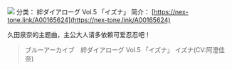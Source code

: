 ![](//static.kivo.wiki/images/music/cover/zcwDATSWcP8druM4SlLzsMtIya1QhyaC.jpg)
分类： 絆ダイアローグ Vol.5 「イズナ」
简介：
[https://nex-tone.link/A00165624](https://nex-tone.link/A00165624)

久田泉奈的主题曲，主公大人请多依赖可爱忍忍吧！
> ブルーアーカイブ　絆ダイアローグ Vol.5 「イズナ」
イズナ(CV:阿澄佳奈)
